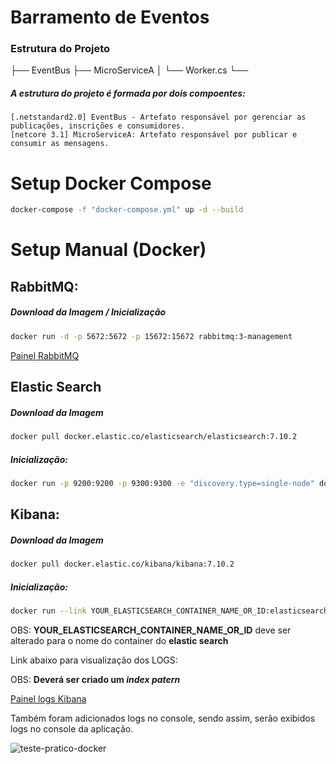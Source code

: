 # Barramento de Eventos

### Estrutura do Projeto
├── EventBus
├── MicroServiceA
│   └── Worker.cs
└──


##### A estrutura do projeto é formada por dois compoentes: 
    [.netstandard2.0] EventBus - Artefato responsável por gerenciar as publicações, inscrições e consumidores.
    [netcore 3.1] MicroServiceA: Artefato responsável por publicar e consumir as mensagens.

# Setup Docker Compose
```bash
docker-compose -f "docker-compose.yml" up -d --build
```

# Setup Manual (Docker)

## RabbitMQ:
##### Download da Imagem / Inicialização
```bash
docker run -d -p 5672:5672 -p 15672:15672 rabbitmq:3-management
```
[Painel RabbitMQ](http://127.0.0.1:15672/#/)


## Elastic Search
##### Download da Imagem
```bash
docker pull docker.elastic.co/elasticsearch/elasticsearch:7.10.2
```
##### Inicialização:
```bash
docker run -p 9200:9200 -p 9300:9300 -e "discovery.type=single-node" docker.elastic.co/elasticsearch/elasticsearch:7.10.2
```

## Kibana:
##### Download da Imagem
```bash
docker pull docker.elastic.co/kibana/kibana:7.10.2
```
##### Inicialização:
```bash
docker run --link YOUR_ELASTICSEARCH_CONTAINER_NAME_OR_ID:elasticsearch -p 5601:5601 docker.elastic.co/kibana/kibana:7.10.2
```
OBS: __YOUR_ELASTICSEARCH_CONTAINER_NAME_OR_ID__ deve ser alterado para o nome do container do __elastic search__

Link abaixo para visualização dos LOGS:

OBS: __Deverá ser criado um *index patern*__

[Painel logs Kibana](http://127.0.0.1:5601/)


Também foram adicionados logs no console, sendo assim, serão exibidos logs no console da aplicação.

![teste-pratico-docker](https://imgur.com/gallery/J6f5dqx)
